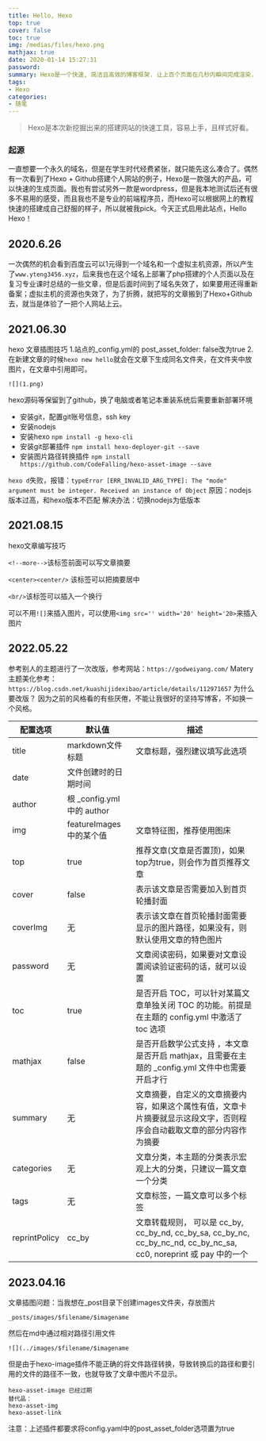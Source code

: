 ```yaml
---
title: Hello, Hexo
top: true
cover: false
toc: true
img: /medias/files/hexo.png
mathjax: true
date: 2020-01-14 15:27:31
password:
summary: Hexo是一个快速, 简洁且高效的博客框架. 让上百个页面在几秒内瞬间完成渲染. Hexo支持Github Flavored Markdown的所有功能, 甚至可以整合Octopress的大多数插件. 并自己也拥有强大的插件系统.
tags:
- Hexo
categories:
- 随笔
---
```


> Hexo是本次新挖掘出来的搭建网站的快速工具，容易上手，且样式好看。

### 起源

一直想要一个永久的域名，但是在学生时代经费紧张，就只能先这么凑合了。偶然有一次看到了Hexo + Github搭建个人网站的例子，Hexo是一款强大的产品，可以快速的生成页面。我也有尝试另外一款是wordpress，但是我本地测试后还有很多不易用的感受，而且我也不是专业的前端程序员，而Hexo可以根据网上的教程快速的搭建成自己舒服的样子，所以就被我pick。今天正式启用此站点，Hello Hexo！

## 2020.6.26

一次偶然的机会看到百度云可以1元得到一个域名和一个虚拟主机资源，所以产生了`www.yteng3456.xyz`，后来我也在这个域名上部署了php搭建的个人页面以及在复习专业课时总结的一些文章，但是后面时间到了域名失效了，如果要用还得重新备案；虚拟主机的资源也失效了，为了折腾，就把写的文章搬到了Hexo+Github去，就当是体验了一把个人网站上云。

## 2021.06.30

hexo 文章插图技巧
1.站点的_config.yml的 post_asset_folder: false改为true
2.在新建文章的时候`hexo new hello`就会在文章下生成同名文件夹，在文件夹中放图片，在文章中引用即可。

```
![](1.png)
```

hexo源码等保留到了github，换了电脑或者笔记本重装系统后需要重新部署环境

- 安装git，配置git账号信息，ssh key
- 安装nodejs
- 安装hexo `npm install -g hexo-cli `
- 安装git部署插件 `npm install hexo-deployer-git --save`
- 安装图片路径转换插件 `npm install https://github.com/CodeFalling/hexo-asset-image --save`

`hexo d`失败，报错：`typeError [ERR_INVALID_ARG_TYPE]: The "mode" argument must be integer. Received an instance of Object`
原因：nodejs版本过高，和hexo版本不匹配
解决办法：切换nodejs为低版本

## 2021.08.15

hexo文章编写技巧

`<!--more-->`该标签前面可以写文章摘要

`<center><center/>` 该标签可以把摘要居中

`<br/>`该标签可以插入一个换行

可以不用`![]`来插入图片，可以使用`<img src='' width='20' height='20>`来插入图片

## 2022.05.22

参考别人的主题进行了一次改版，参考网站：`https://godweiyang.com/`
Matery主题美化参考：`https://blog.csdn.net/kuashijidexibao/article/details/112971657`
为什么要改版？
因为之前的风格看的有些厌倦，不能让我很好的坚持写博客，不如换一个风格。

| 配置选项          | 默认值                     | 描述                                                                                                   |
| ------------- | ----------------------- | ---------------------------------------------------------------------------------------------------- |
| title         | markdown文件标题            | 文章标题，强烈建议填写此选项                                                                                       |
| date          | 文件创建时的日期时间              |                                                                                                      |
| author        | 根 _config.yml 中的 author |                                                                                                      |
| img           | featureImages 中的某个值     | 文章特征图，推荐使用图床                                                                                         |
| top           | true                    | 推荐文章(文章是否置顶)，如果top为true，则会作为首页推荐文章                                                                   |
| cover         | false                   | 表示该文章是否需要加入到首页轮播封面                                                                                   |
| coverImg      | 无                       | 表示该文章在首页轮播封面需要显示的图片路径，如果没有，则默认使用文章的特色图片                                                              |
| password      | 无                       | 文章阅读密码，如果要对文章设置阅读验证密码的话，就可以设置                                                                        |
| toc           | true                    | 是否开启 TOC，可以针对某篇文章单独关闭 TOC 的功能。前提是在主题的 config.yml 中激活了 toc 选项                                         |
| mathjax       | false                   | 是否开启数学公式支持 ，本文章是否开启 mathjax，且需要在主题的 _config.yml 文件中也需要开启才行                                           |
| summary       | 无                       | 文章摘要，自定义的文章摘要内容，如果这个属性有值，文章卡片摘要就显示这段文字，否则程序会自动截取文章的部分内容作为摘要                                          |
| categories    | 无                       | 文章分类，本主题的分类表示宏观上大的分类，只建议一篇文章一个分类                                                                     |
| tags          | 无                       | 文章标签，一篇文章可以多个标签                                                                                      |
| reprintPolicy | cc_by                   | 文章转载规则， 可以是 cc_by, cc_by_nd, cc_by_sa, cc_by_nc, cc_by_nc_nd, cc_by_nc_sa, cc0, noreprint 或 pay 中的一个 |

## 2023.04.16

文章插图问题：当我想在_post目录下创建images文件夹，存放图片

```
_posts/images/$filename/$imagename
```

然后在md中通过相对路径引用文件

```
![](../images/$filename/$imagename
```



但是由于hexo-image插件不能正确的将文件路径转换，导致转换后的路径和要引用的文件的路径不一致，也就导致了文章中图片不显示。

```
hexo-asset-image 已经过期
替代品：
hexo-asset-img
hexo-asset-link
```

注意：上述插件都要求将config.yaml中的post_asset_folder选项置为true
